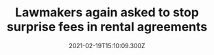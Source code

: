 ---
childof: reporting
contenttype: updates
contentcat: media
title: Lawmakers again asked to stop surprise fees in rental agreements
date: 2021-02-19T15:10:09.300Z
postauthorname: Eric S. Peterson
outlet: Utah Investigative Journalism Project
link: https://www.utahinvestigative.org/lawmakers-again-asked-to-stop-surprise-fees-in-rental-agreements/?doing_wp_cron=1614015295.1650679111480712890625
thumb: zavila.jpeg
listSummary: "Sharane Hillyard loved her condo in Midvale when she moved in at the end of 2019. She was wowed by the amenities — a pool, hot tub, table tennis and bocce courts. Lots of diversions."
---